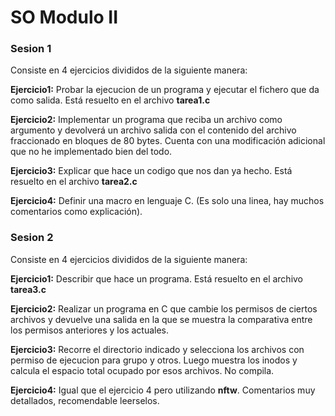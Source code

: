 # SO Modulo II
### Sesion 1

Consiste en 4 ejercicios divididos de la siguiente manera:

**Ejercicio1:** Probar la ejecucion de un programa y ejecutar el fichero que da como salida. Está resuelto en el archivo **tarea1.c**

**Ejercicio2:** Implementar un programa que reciba un archivo como argumento y devolverá un archivo salida con el contenido del archivo fraccionado en bloques de 80 bytes. Cuenta con una modificación adicional que no he implementado bien del todo.

**Ejercicio3:** Explicar que hace un codigo que nos dan ya hecho. Está resuelto en el archivo **tarea2.c**

**Ejercicio4:** Definir una macro en lenguaje C. (Es solo una linea, hay muchos comentarios como explicación).


### Sesion 2

Consiste en 4 ejercicios divididos de la siguiente manera:

**Ejercicio1:** Describir que hace un programa. Está resuelto en el archivo **tarea3.c**

**Ejercicio2:** Realizar un programa en C que cambie los permisos de ciertos archivos y devuelve una salida en la que se muestra la comparativa entre los permisos anteriores y los actuales.

**Ejercicio3:** Recorre el directorio indicado y selecciona los archivos con permiso de ejecucion para grupo y otros. Luego muestra los inodos y calcula el espacio total ocupado por esos archivos. No compila.

**Ejercicio4:** Igual que el ejercicio 4 pero utilizando **nftw**. Comentarios muy detallados, recomendable leerselos.
